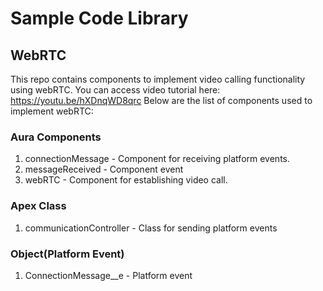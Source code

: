 # Sample Code Library

## WebRTC
This repo contains components to implement video calling functionality using webRTC.
You can access video tutorial here: https://youtu.be/hXDnqWD8qrc
Below are the list of components used to implement webRTC:
 ### Aura Components
  1. connectionMessage - Component for receiving platform events.
  2. messageReceived - Component event
  3. webRTC - Component for establishing video call.
 ### Apex Class
  1. communicationController - Class for sending platform events
 ### Object(Platform Event)
  1. ConnectionMessage__e - Platform event
  
  
